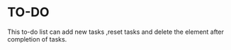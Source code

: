 # TO-DO
This to-do list can add new tasks ,reset tasks and delete the element after completion of tasks.
